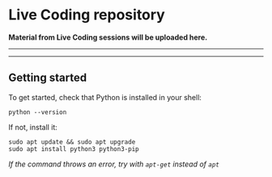 # Live Coding repository
**Material from Live Coding sessions will be uploaded here.**

---
---

## Getting started
To get started, check that Python is installed in your shell:
```
python --version
```

If not, install it:
```
sudo apt update && sudo apt upgrade
sudo apt install python3 python3-pip
```
*If the command throws an error, try with `apt-get` instead of `apt`*

